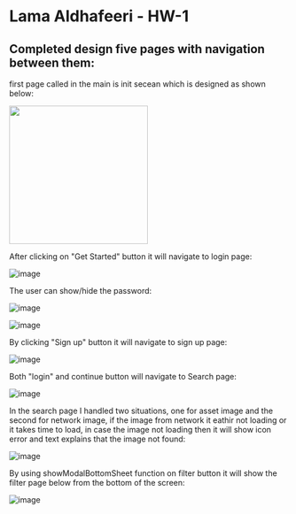 # Lama Aldhafeeri - HW-1
## Completed design five pages with navigation between them:

  first page called in the main is init secean which is designed as shown below:

  <img src="https://github.com/Lama-Aldhafeeri/HW-1/assets/84765301/4f5c4b72-3257-4227-add0-96b7ba86aa44"  height = "250" />
  
  After clicking on "Get Started" button it will navigate to login page:
  
  ![image](https://github.com/Lama-Aldhafeeri/HW-1/assets/84765301/8296f123-2ee6-4f84-90bc-f8142586a2e4)

  The user can show/hide the password:

  ![image](https://github.com/Lama-Aldhafeeri/HW-1/assets/84765301/d32fa285-0dd1-4afe-adaa-9f5eccfe78fd)

  ![image](https://github.com/Lama-Aldhafeeri/HW-1/assets/84765301/d99e8218-c484-425e-bc1a-9adc3f307659)

  By clicking "Sign up" button it will navigate to sign up page:

  ![image](https://github.com/Lama-Aldhafeeri/HW-1/assets/84765301/bf51d8b4-44ca-43a5-add7-f7388990f678)

  Both "login" and continue button will navigate to Search page:

  ![image](https://github.com/Lama-Aldhafeeri/HW-1/assets/84765301/a151d048-37e0-493d-a45f-b5136c8a98c0)

  In the search page I handled two situations, one for asset image and the second for network image, if the image from network it eathir not loading or it takes time to load, in case the image not loading then it will show icon error and text explains that the image not found:  

 ![image](https://github.com/Lama-Aldhafeeri/HW-1/assets/84765301/9b32dd71-acd7-4dc6-abed-1d40357cdcf1)

 By using showModalBottomSheet function on filter button it will show the filter page below from the bottom of the screen:

 ![image](https://github.com/Lama-Aldhafeeri/HW-1/assets/84765301/8a130def-0b05-4b31-985d-3c408d26ce62)


  



  

  




  



